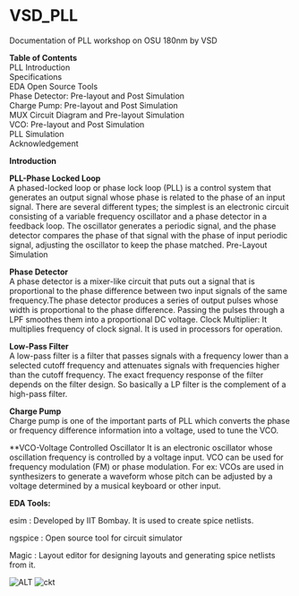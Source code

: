 # VSD_PLL
Documentation of PLL workshop on OSU 180nm by VSD 

**Table of Contents**  
  PLL Introduction  
  Specifications  
  EDA Open Source Tools  
  Phase Detector: Pre-layout and Post Simulation  
  Charge Pump: Pre-layout and Post Simulation  
  MUX Circuit Diagram and Pre-layout Simulation  
  VCO: Pre-layout and Post Simulation  
  PLL Simulation  
  Acknowledgement
  
**Introduction**

**PLL-Phase Locked Loop**  
A phased-locked loop or phase lock loop (PLL) is a control system that generates an output signal whose phase is related to the phase of an input signal. There are several different types; the simplest is an electronic circuit consisting of a variable frequency oscillator and a phase detector in a feedback loop. The oscillator generates a periodic signal, and the phase detector compares the phase of that signal with the phase of input periodic signal, adjusting the oscillator to keep the phase matched.
      Pre-Layout Simulation  
      

**Phase Detector**  
A phase detector is a mixer-like circuit that puts out a signal that is proportional to the phase difference between two input signals of the same frequency.The phase detector produces a series of output pulses whose width is proportional to the phase difference. Passing the pulses through a LPF smoothes them into a proportional DC voltage.
Clock Multiplier: It multiplies frequency of clock signal. It is used in processors for operation.


**Low-Pass Filter**  
A low-pass filter is a filter that passes signals with a frequency lower than a selected cutoff frequency and attenuates signals with frequencies higher than the cutoff frequency. The exact frequency response of the filter depends on the filter design. So basically a LP  filter is the complement of a high-pass filter.

**Charge Pump**  
Charge pump is one of the important parts of PLL which converts the phase or frequency difference information into a voltage, used to tune the VCO.

**VCO-Voltage Controlled Oscillator
It is an electronic oscillator whose oscillation frequency is controlled by a voltage input. VCO can be used for frequency modulation (FM) or phase modulation. For ex: VCOs are used in synthesizers to generate a waveform whose pitch can be adjusted by a voltage determined by a musical keyboard or other input.

**EDA Tools:**

esim : Developed by IIT Bombay. It is used to create spice netlists.

ngspice : Open source tool for circuit simulator

Magic : Layout editor for designing layouts and generating spice netlists from it.

![ALT](C:\Users\Manish\Pictures\VSD/ckt.jpg?raw=true)
![ckt](https://user-images.githubusercontent.com/81102519/137939494-f6f207b7-bfcf-4f8e-aa49-dcefef270d07.jpg)
